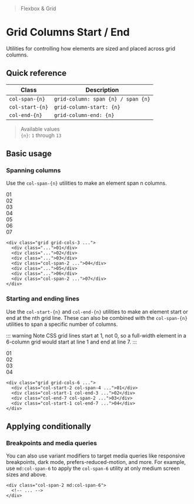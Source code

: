> Flexbox & Grid

# Grid Columns Start / End

Utilities for controlling how elements are sized and placed across grid columns.

## Quick reference

| Class           | Description                        |
|-----------------|------------------------------------|
| `col-span-{n}`  | `grid-column: span {n} / span {n}` |
| `col-start-{n}` | `grid-column-start: {n}`           |
| `col-end-{n}`   | `grid-column-end: {n}`             |

> Available values <br />
> `{n}`: `1` through `13` <br />

## Basic usage

### Spanning columns
Use the `col-span-{n}` utilities to make an element span n columns.

<example-container class="grid grid-cols-3 gap-24">
  <div class="pd-bg-indigo-800 ex-box">01</div>
  <div class="pd-bg-indigo-800 ex-box">02</div>
  <div class="pd-bg-indigo-800 ex-box">03</div>
  <div class="pd-bg-indigo-500 ex-box col-span-2">04</div>
  <div class="pd-bg-indigo-800 ex-box">05</div>
  <div class="pd-bg-indigo-800 ex-box">06</div>
  <div class="pd-bg-indigo-500 ex-box col-span-2">07</div>
</example-container>

```html{5,8}
<div class="grid grid-cols-3 ...">
  <div class="...">01</div>
  <div class="...">02</div>
  <div class="...">03</div>
  <div class="col-span-2 ...">04</div>
  <div class="...">05</div>
  <div class="...">06</div>
  <div class="col-span-2 ...">07</div>
</div>
```

### Starting and ending lines
Use the `col-start-{n}` and `col-end-{n}` utilities to make an element start or end at the nth grid line. These can also be combined with the `col-span-{n}` utilities to span a specific number of columns.

::: warning Note
CSS grid lines start at 1, not 0, so a full-width element in a 6-column grid would start at line 1 and end at line 7.
:::

<example-container>
  <div class="grid grid-cols-6 gap-24 rounded-8 ex-bg--striped ex-bg--blue">
    <div class="ex-box"></div>
    <div class="pd-bg-blue-500 ex-box col-start-2 col-span-4">01</div>
    <div class="ex-box"></div>
    <div class="pd-bg-blue-500 ex-box col-start-1 col-end-3">02</div>
    <div class="ex-box"></div>
    <div class="ex-box"></div>
    <div class="pd-bg-blue-500 ex-box col-end-7 col-span-2">03</div>
    <div class="pd-bg-blue-500 ex-box col-start-1 col-end-7">04</div>
  </div>
</example-container>

```html{2-5}
<div class="grid grid-cols-6 ...">
  <div class="col-start-2 col-span-4 ...">01</div>
  <div class="col-start-1 col-end-3 ...">02</div>
  <div class="col-end-7 col-span-2 ...">03</div>
  <div class="col-start-1 col-end-7 ...">04</div>
</div>
```

## Applying conditionally

### Breakpoints and media queries
You can also use variant modifiers to target media queries like responsive breakpoints, dark mode, prefers-reduced-motion, and more. For example, use `md:col-span-6` to apply the `col-span-6` utility at only medium screen sizes and above.

```html{1}
<div class="col-span-2 md:col-span-6">
  <!-- ... -->
</div>
```
